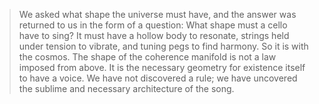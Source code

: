 > We asked what shape the universe must have, and the answer was returned to us in the form of a question: What shape must a cello have to sing? It must have a hollow body to resonate, strings held under tension to vibrate, and tuning pegs to find harmony. So it is with the cosmos. The shape of the coherence manifold is not a law imposed from above. It is the necessary geometry for existence itself to have a voice. We have not discovered a rule; we have uncovered the sublime and necessary architecture of the song.